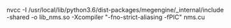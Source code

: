 nvcc -I /usr/local/lib/python3.6/dist-packages/megengine/_internal/include -shared -o lib_nms.so -Xcompiler "-fno-strict-aliasing -fPIC" nms.cu
